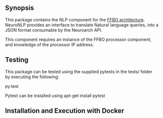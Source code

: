 ## Synopsis

This package contains the NLP component for the [FFBO architecture](http://fruitflybrain.org/). NeuroNLP provides an interface to translate Natural language queries, into a JSON format consumable by the Neuroarch API.

This component requires an instance of the FFBO processor component, and knowledge of the processor IP address.

## Testing

This package can be tested using the supplied pytests in the tests/ folder by executing the following:

py.test

Pytest can be installed using apt-get install pytest

## Installation and Execution with Docker

